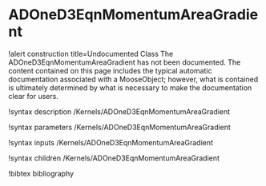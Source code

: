 <!-- MOOSE Documentation Stub: Remove this when content is added. -->

# ADOneD3EqnMomentumAreaGradient

!alert construction title=Undocumented Class
The ADOneD3EqnMomentumAreaGradient has not been documented. The content contained on this page includes the
typical automatic documentation associated with a MooseObject; however, what is contained is
ultimately determined by what is necessary to make the documentation clear for users.

!syntax description /Kernels/ADOneD3EqnMomentumAreaGradient

!syntax parameters /Kernels/ADOneD3EqnMomentumAreaGradient

!syntax inputs /Kernels/ADOneD3EqnMomentumAreaGradient

!syntax children /Kernels/ADOneD3EqnMomentumAreaGradient

!bibtex bibliography
